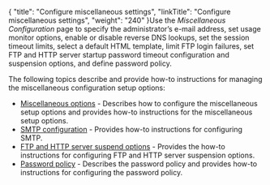 {
    "title": "Configure miscellaneous settings",
    "linkTitle": "Configure miscellaneous settings",
    "weight": "240"
}Use the *Miscellaneous Configuration* page to specify the administrator’s e-mail address, set usage monitor options, enable or disable reverse DNS lookups, set the session timeout limits, select a default HTML template, limit FTP login failures, set FTP and HTTP server startup password timeout configuration and suspension options, and define password policy.

The following topics describe and provide how-to instructions for managing the miscellaneous configuration setup options:

-   [Miscellaneous options](t_st_miscellaneousoptions) - Describes how to configure the miscellaneous setup options and provides how-to instructions for the miscellaneous setup options.
-   [SMTP configuration](t_st_smtpconfiguration) - Provides how-to instructions for configuring SMTP.
-   [FTP and HTTP server suspend options](t_st_ftphttpservershutdownoptions) - Provides the how-to instructions for configuring FTP and HTTP server suspension options.
-   [Password policy](t_st_passwordpolicy) - Describes the password policy and provides how-to instructions for configuring the password policy.
